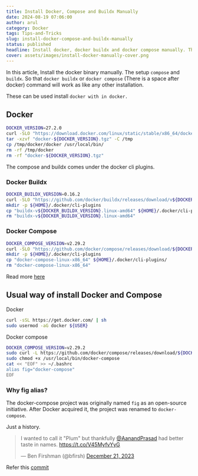 ```yaml
---
title: Install Docker, Compose and Buildx Manually
date: 2024-08-19 07:06:00
author: arul
category: Docker
tags: Tips-and-Tricks
slug: install-docker-compose-and-buildx-manually
status: published
headline: Install docker, docker buildx and docker compose manually. This steps can be used to setup docker with in docker.
cover: assets/images/install-docker-manually-cover.png
---
```

In this article, Install the docker binary manually. The setup `compose` and `buildx`. So that `docker buildx` or `docker compose` (There is a space after docker) command will work as like any other installation.

These can be used install `docker with in docker.`
## Docker

```bash
DOCKER_VERSION=27.2.0
curl -SLO "https://download.docker.com/linux/static/stable/x86_64/docker-${DOCKER_VERSION}.tgz"
tar -xzvf "docker-${DOCKER_VERSION}.tgz" -C /tmp
cp /tmp/docker/docker /usr/local/bin/
rm -rf /tmp/docker
rm -rf "docker-${DOCKER_VERSION}.tgz"
```

The compose and buildx comes under the docker cli plugins.
### Docker Buildx

```bash
DOCKER_BUILDX_VERSION=0.16.2
curl -SLO "https://github.com/docker/buildx/releases/download/v${DOCKER_BUILDX_VERSION}/buildx-v${DOCKER_BUILDX_VERSION}.linux-amd64"
mkdir -p ${HOME}/.docker/cli-plugins
cp "buildx-v${DOCKER_BUILDX_VERSION}.linux-amd64" ${HOME}/.docker/cli-plugins/docker-buildx
rm "buildx-v${DOCKER_BUILDX_VERSION}.linux-amd64"
```
### Docker Compose

```bash
DOCKER_COMPOSE_VERSION=v2.29.2
curl -SLO "https://github.com/docker/compose/releases/download/${DOCKER_COMPOSE_VERSION}/docker-compose-linux-x86_64"
mkdir -p ${HOME}/.docker/cli-plugins
cp "docker-compose-linux-x86_64" ${HOME}/.docker/cli-plugins/
rm "docker-compose-linux-x86_64"
```


Read more [here](https://docs.docker.com/compose/install/linux/)
## Usual way of install Docker and Compose

Docker

```bash
curl -sSL https://get.docker.com/ | sh
sudo usermod -aG docker ${USER}
```

Docker compose

```bash
DOCKER_COMPOSE_VERSION=v2.29.2
sudo curl -L https://github.com/docker/compose/releases/download/${DOCKER_COMPOSE_VERSION}/docker-compose-`uname -s`-`uname -m` -o /usr/local/bin/docker-compose
sudo chmod +x /usr/local/bin/docker-compose
cat << "EOF" >> ~/.bashrc
alias fig="docker-compose"
EOF
```

### Why fig alias?

The docker-compose project was originally named `fig` as an open-source initiative. After Docker acquired it, the project was renamed to `docker-compose`.

Just a history.

<blockquote class="twitter-tweet"><p lang="en" dir="ltr">I wanted to call it &quot;Plum&quot; but thankfully <a href="https://twitter.com/AanandPrasad?ref_src=twsrc%5Etfw">@AanandPrasad</a> had better taste in names. <a href="https://t.co/V45MyfvYyG">https://t.co/V45MyfvYyG</a></p>&mdash; Ben Firshman (@bfirsh) <a href="https://twitter.com/bfirsh/status/1737641556386132396?ref_src=twsrc%5Etfw">December 21, 2023</a></blockquote><script async src="https://platform.twitter.com/widgets.js" charset="utf-8"></script>


Refer this [commit](https://github.com/docker/compose/commit/8998bd1adc3def9e6e55b654b16415a46e1ca28b)
